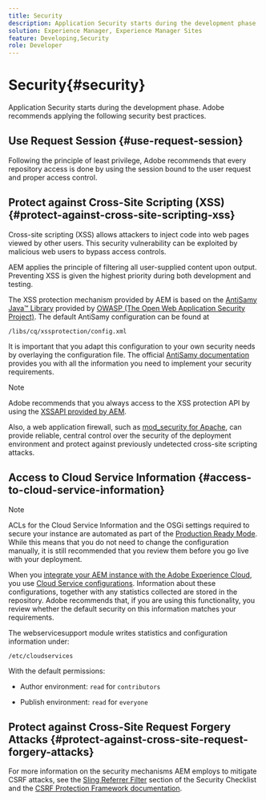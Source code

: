 ```yaml
---
title: Security
description: Application Security starts during the development phase
solution: Experience Manager, Experience Manager Sites
feature: Developing,Security
role: Developer
---
```

# Security{#security}

Application Security starts during the development phase. Adobe recommends applying the following security best practices.

## Use Request Session {#use-request-session}

Following the principle of least privilege, Adobe recommends that every repository access is done by using the session bound to the user request and proper access control.

## Protect against Cross-Site Scripting (XSS) {#protect-against-cross-site-scripting-xss}

Cross-site scripting (XSS) allows attackers to inject code into web pages viewed by other users. This security vulnerability can be exploited by malicious web users to bypass access controls.

AEM applies the principle of filtering all user-supplied content upon output. Preventing XSS is given the highest priority during both development and testing.

The XSS protection mechanism provided by AEM is based on the [AntiSamy Java&trade; Library](https://wiki.owasp.org/index.php/Category:OWASP_AntiSamy_Project) provided by [OWASP (The Open Web Application Security Project)](https://owasp.org/). The default AntiSamy configuration can be found at

`/libs/cq/xssprotection/config.xml`

It is important that you adapt this configuration to your own security needs by overlaying the configuration file. The official [AntiSamy documentation](https://wiki.owasp.org/index.php/Category:OWASP_AntiSamy_Project) provides you with all the information you need to implement your security requirements.

>[!NOTE]
>
>Adobe recommends that you always access to the XSS protection API by using the [XSSAPI provided by AEM](https://developer.adobe.com/experience-manager/reference-materials/6-5/javadoc/com/adobe/granite/xss/XSSAPI.html).

Also, a web application firewall, such as [mod_security for Apache](https://www.modsecurity.org), can provide reliable, central control over the security of the deployment environment and protect against previously undetected cross-site scripting attacks.

## Access to Cloud Service Information {#access-to-cloud-service-information}

>[!NOTE]
>
>ACLs for the Cloud Service Information and the OSGi settings required to secure your instance are automated as part of the [Production Ready Mode](/help/sites-administering/production-ready.md). While this means that you do not need to change the configuration manually, it is still recommended that you review them before you go live with your deployment.

When you [integrate your AEM instance with the Adobe Experience Cloud](/help/sites-administering/marketing-cloud.md), you use [Cloud Service configurations](/help/sites-developing/extending-cloud-config.md). Information about these configurations, together with any statistics collected are stored in the repository. Adobe recommends that, if you are using this functionality, you review whether the default security on this information matches your requirements.

The webservicesupport module writes statistics and configuration information under:

`/etc/cloudservices`

With the default permissions:

* Author environment: `read` for `contributors`

* Publish environment: `read` for `everyone`

## Protect against Cross-Site Request Forgery Attacks {#protect-against-cross-site-request-forgery-attacks}

For more information on the security mechanisms AEM employs to mitigate CSRF attacks, see the [Sling Referrer Filter](/help/sites-administering/security-checklist.md#protect-against-cross-site-request-forgery) section of the Security Checklist and the [CSRF Protection Framework documentation](/help/sites-developing/csrf-protection.md).
